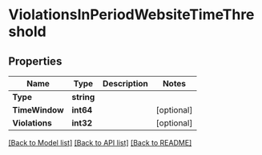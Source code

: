 # ViolationsInPeriodWebsiteTimeThreshold

## Properties

Name | Type | Description | Notes
------------ | ------------- | ------------- | -------------
**Type** | **string** |  | 
**TimeWindow** | **int64** |  | [optional] 
**Violations** | **int32** |  | [optional] 

[[Back to Model list]](../README.md#documentation-for-models) [[Back to API list]](../README.md#documentation-for-api-endpoints) [[Back to README]](../README.md)


